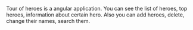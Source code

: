 Tour of heroes is a angular application. You can see the list of heroes, top heroes, information about certain hero. Also you can add heroes, delete, change their names, search them.